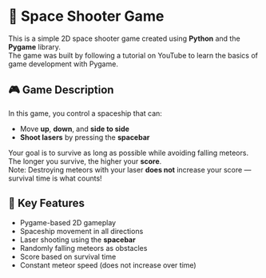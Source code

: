 # 🚀 Space Shooter Game

This is a simple 2D space shooter game created using **Python** and the **Pygame** library.  
The game was built by following a tutorial on YouTube to learn the basics of game development with Pygame.

## 🎮 Game Description

In this game, you control a spaceship that can:

- Move **up**, **down**, and **side to side**
- **Shoot lasers** by pressing the **spacebar**

Your goal is to survive as long as possible while avoiding falling meteors.  
The longer you survive, the higher your **score**.  
Note: Destroying meteors with your laser **does not** increase your score — survival time is what counts!

## 🧠 Key Features

- Pygame-based 2D gameplay
- Spaceship movement in all directions
- Laser shooting using the **spacebar**
- Randomly falling meteors as obstacles
- Score based on survival time
- Constant meteor speed (does not increase over time)

